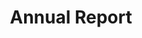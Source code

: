 ---
title: Annual Report
permalink: "/publications/annual-reports/"
layout: pdf-file
file: /uploads/annual-report.pdf
---